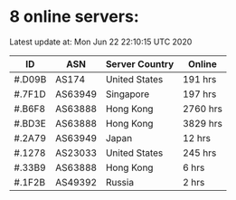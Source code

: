 # 8 online servers:

Latest update at: Mon Jun 22 22:10:15 UTC 2020

| ID | ASN | Server Country | Online |
| -- | --- | -------------- | ------ |
| #.D09B | AS174 | United States | 191 hrs |
| #.7F1D | AS63949 | Singapore | 197 hrs |
| #.B6F8 | AS63888 | Hong Kong | 2760 hrs |
| #.BD3E | AS63888 | Hong Kong | 3829 hrs |
| #.2A79 | AS63949 | Japan | 12 hrs |
| #.1278 | AS23033 | United States | 245 hrs |
| #.33B9 | AS63888 | Hong Kong | 6 hrs |
| #.1F2B | AS49392 | Russia | 2 hrs |

